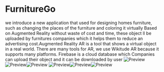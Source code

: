 # FurnitureGo
we introduce a new application that used for designing homes furniture, such as changing the places of the furniture and coloring it virtually Based on Augmented Reality without waste of cost and time, these object ll be uploaded by furnitures companies which it helps them to reduce an advertising cost.Augmented Reality AR is a tool that shows a virtual object in a real world. There are many tools for AR, we use Wikitude AR because it supports many platforms. Firebase is a cloud database which Companies can upload their object and it can be downloaded by user
![Preview](Preview/Screenshot_1.png)![Preview](Preview/Screenshot_2.png)![Preview](Preview/Screenshot_3.png)
![Preview](Preview/Screenshot_4.png)![Preview](Preview/Screenshot_5.png)![Preview](Preview/Screenshot_6.png)
